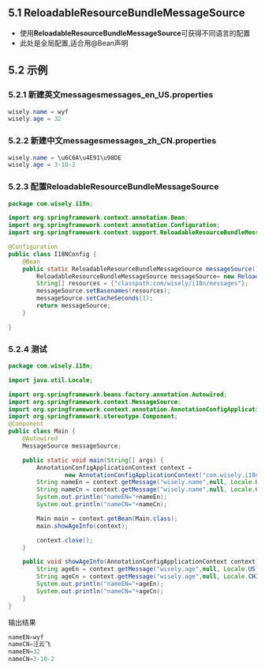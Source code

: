 ## 5.1 ReloadableResourceBundleMessageSource
- 使用**ReloadableResourceBundleMessageSource**可获得不同语言的配置
- 此处是全局配置,适合用@Bean声明

## 5.2 示例

### 5.2.1 新建英文messagesmessages_en_US.properties
```java
wisely.name = wyf
wisely.age = 32
```

### 5.2.2 新建中文messagesmessages_zh_CN.properties
```java
wisely.name = \u6C6A\u4E91\u98DE
wisely.age = 3-10-2
```

### 5.2.3 配置ReloadableResourceBundleMessageSource
```java
package com.wisely.i18n;

import org.springframework.context.annotation.Bean;
import org.springframework.context.annotation.Configuration;
import org.springframework.context.support.ReloadableResourceBundleMessageSource;

@Configuration
public class I18NConfig {
	@Bean
	public static ReloadableResourceBundleMessageSource messageSource() {
		ReloadableResourceBundleMessageSource messageSource= new ReloadableResourceBundleMessageSource();
		String[] resources = {"classpath:com/wisely/i18n/messages"};
		messageSource.setBasenames(resources);
		messageSource.setCacheSeconds(1);
		return messageSource;
	}

}
```

### 5.2.4 测试
```java
package com.wisely.i18n;

import java.util.Locale;

import org.springframework.beans.factory.annotation.Autowired;
import org.springframework.context.MessageSource;
import org.springframework.context.annotation.AnnotationConfigApplicationContext;
import org.springframework.stereotype.Component;
@Component
public class Main {
	@Autowired
	MessageSource messageSource;

	public static void main(String[] args) {
		AnnotationConfigApplicationContext context =
        		new AnnotationConfigApplicationContext("com.wisely.i18n");
		String nameEn = context.getMessage("wisely.name",null, Locale.US);
		String nameCn = context.getMessage("wisely.name",null, Locale.CHINA);
		System.out.println("nameEN="+nameEn);
		System.out.println("nameCN="+nameCn);

		Main main = context.getBean(Main.class);
		main.showAgeInfo(context);

		context.close();
	}

	public void showAgeInfo(AnnotationConfigApplicationContext context){
		String ageEn = context.getMessage("wisely.age",null, Locale.US);
		String ageCn = context.getMessage("wisely.age",null, Locale.CHINA);
		System.out.println("nameEN="+ageEn);
		System.out.println("nameCN="+ageCn);
	}
}

```
输出结果
```java
nameEN=wyf
nameCN=汪云飞
nameEN=32
nameCN=3-10-2
```